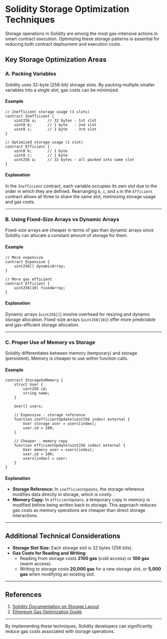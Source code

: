 
# Solidity Storage Optimization Techniques

Storage operations in Solidity are among the most gas-intensive actions in smart contract execution. Optimizing these storage patterns is essential for reducing both contract deployment and execution costs.

## Key Storage Optimization Areas

### A. Packing Variables

Solidity uses 32-byte (256-bit) storage slots. By packing multiple smaller variables into a single slot, gas costs can be minimized.

#### Example

```solidity
// Inefficient storage usage (3 slots)
contract Inefficient {
    uint256 a;     // 32 bytes - 1st slot
    uint8 b;       // 1 byte   - 2nd slot
    uint8 c;       // 1 byte   - 3rd slot
}

// Optimized storage usage (1 slot)
contract Efficient {
    uint8 b;       // 1 byte
    uint8 c;       // 1 byte
    uint256 a;     // 32 bytes - all packed into same slot
}
```

#### Explanation

In the `Inefficient` contract, each variable occupies its own slot due to the order in which they are defined. Rearranging `b`, `c`, and `a` in the `Efficient` contract allows all three to share the same slot, minimizing storage usage and gas costs.

---

### B. Using Fixed-Size Arrays vs Dynamic Arrays

Fixed-size arrays are cheaper in terms of gas than dynamic arrays since Solidity can allocate a constant amount of storage for them.

#### Example

```solidity
// More expensive
contract Expensive {
    uint256[] dynamicArray;
}

// More gas efficient
contract Efficient {
    uint256[10] fixedArray;
}
```

#### Explanation

Dynamic arrays (`uint256[]`) involve overhead for resizing and dynamic storage allocation. Fixed-size arrays (`uint256[10]`) offer more predictable and gas-efficient storage allocation.

---

### C. Proper Use of Memory vs Storage

Solidity differentiates between memory (temporary) and storage (persistent). Memory is cheaper to use within function calls.

#### Example

```solidity
contract StorageVsMemory {
    struct User {
        uint256 id;
        string name;
    }
    
    User[] users;
    
    // Expensive - storage reference
    function inefficientUpdate(uint256 index) external {
        User storage user = users[index];
        user.id = 100;
    }
    
    // Cheaper - memory copy
    function efficientUpdate(uint256 index) external {
        User memory user = users[index];
        user.id = 100;
        users[index] = user;
    }
}
```

#### Explanation

- **Storage Reference:** In `inefficientUpdate`, the storage reference modifies data directly in storage, which is costly.
- **Memory Copy:** In `efficientUpdate`, a temporary copy in memory is modified before being written back to storage. This approach reduces gas costs as memory operations are cheaper than direct storage interactions.

---

## Additional Technical Considerations

- **Storage Slot Size:** Each storage slot is 32 bytes (256 bits).
- **Gas Costs for Reading and Writing:** 
  - Reading from storage costs **2100 gas** (cold access) or **100 gas** (warm access).
  - Writing to storage costs **20,000 gas** for a new storage slot, or **5,000 gas** when modifying an existing slot.

---

## References

1. [Solidity Documentation on Storage Layout](https://docs.soliditylang.org/en/latest/internals/layout_in_storage.html)
2. [Ethereum Gas Optimization Guide](https://ethereum.org/en/developers/docs/)

---

By implementing these techniques, Solidity developers can significantly reduce gas costs associated with storage operations.
